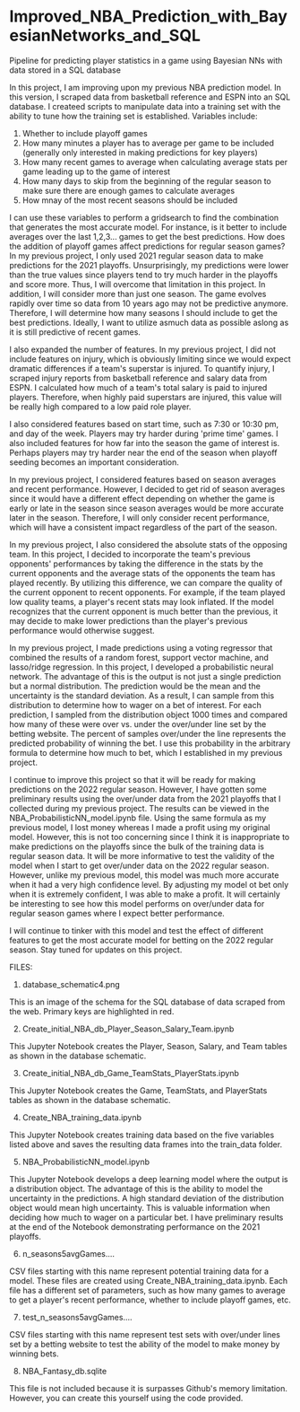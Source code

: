 # Improved_NBA_Prediction_with_BayesianNetworks_and_SQL
Pipeline for predicting player statistics in a game using Bayesian NNs with data stored in a SQL database

In this project, I am improving upon my previous NBA prediction model.  In this version, I scraped data from basketball reference and ESPN into an SQL database.  I createed scripts to manipulate data into a training set with the ability to tune how the training set is established.  Variables include:

1. Whether to include playoff games
2. How many minutes a player has to average per game to be included (generally only interested in making predictions for key players)
3. How many recent games to average when calculating average stats per game leading up to the game of interest
4. How many days to skip from the beginning of the regular season to make sure there are enough games to calculate averages
5. How mnay of the most recent seasons should be included

I can use these variables to perform a gridsearch to find the combination that generates the most accurate model.  For instance, is it better to include averages over the last 1,2,3... games to get the best predictions.  How does the addition of playoff games affect predictions for regular season games?  In my previous project, I only used 2021 regular season data to make predictions for the 2021 playoffs.  Unsurprisingly, my predictions were lower than the true values since players tend to try much harder in the playoffs and score more.  Thus, I will overcome that limitation in this project.  In addition, I will consider more than just one season.  The game evolves rapidly over time so data from 10 years ago may not be predictive anymore.  Therefore, I will determine how many seasons I should include to get the best predictions.  Ideally, I want to utilize asmuch data as possible aslong as it is still predictive of recent games.

I also expanded the number of features.  In my previous project, I did not include features on injury, which is obviously limiting since we would expect dramatic differences if a team's superstar is injured.  To quantify injury, I scraped injury reports from basketball reference and salary data from ESPN.  I calculated how much of a team's total salary is paid to injured players.  Therefore, when highly paid superstars are injured, this value will be really high compared to a low paid role player.

I also considered features based on start time, such as 7:30 or 10:30 pm, and day of the week.  Players may try harder during 'prime time' games.  I also included features for how far into the season the game of interest is.  Perhaps players may try harder near the end of the season when playoff seeding becomes an important consideration.

In my previous project, I considered features based on season averages and recent performance.  However, I decided to get rid of season averages since it would have a different effect depending on whether the game is early or late in the season since season averages would be more accurate later in the season.  Therefore, I will only consider recent performance, which will have a consistent impact regardless of the part of the season.

In my previous project, I also considered the absolute stats of the opposing team.  In this project, I decided to incorporate the team's previous opponents' performances by taking the difference in the stats by the current opponents and the average stats of the opponents the team has played recently.  By utilizing this difference, we can compare the quality of the current opponent to recent opponents.  For example, if the team played low quality teams, a player's recent stats may look inflated.  If the model recognizes that the current opponent is much better than the previous, it may decide to make lower predictions than the player's previous performance would otherwise suggest.

In my previous project, I made predictions using a voting regressor that combined the results of a random forest, support vector machine, and lasso/ridge regression.  In this project, I developed a probabilistic neural network.  The advantage of this is the output is not just a single prediction but a normal distribution.  The prediction would be the mean and the uncertainty is the standard deviation.  As a result, I can sample from this distribution to determine how to wager on a bet of interest.  For each prediction, I sampled from the distribution object 1000 times and compared how many of these were over vs. under the over/under line set by the betting website.  The percent of samples over/under the line represents the predicted probability of winning the bet.  I use this probability in the arbitrary formula to determine how much to bet, which I established in my previous project. 

I continue to improve this project so that it will be ready for making predictions on the 2022 regular season.  However, I have gotten some preliminary results using the over/under data from the 2021 playoffs that I collected during my previous project. The results can be viewed in the NBA_ProbabilisticNN_model.ipynb file.  Using the same formula as my previous model, I lost money whereas I made a profit using my original model.  However, this is not too concerning since I think it is inappropriate to make predictions on the playoffs since the bulk of the training data is regular season data.  It will be more informative to test the validity of the model when I start to get over/under data on the 2022 regular season. However, unlike my previous model, this model was much more accurate when it had a very high confidence level.  By adjusting my model ot bet only when it is extremely confident, I was able to make a profit. It will certainly be interesting to see how this model performs on over/under data for regular season games where I expect better performance.

I will continue to tinker with this model and test the effect of different features to get the most accurate model for betting on the 2022 regular season. Stay tuned for updates on this project.

FILES:

1. database_schematic4.png

This is an image of the schema for the SQL database of data scraped from the web.  Primary keys are highlighted in red.

2. Create_initial_NBA_db_Player_Season_Salary_Team.ipynb

This Jupyter Notebook creates the Player, Season, Salary, and Team tables as shown in the database schematic.  

3. Create_initial_NBA_db_Game_TeamStats_PlayerStats.ipynb

This Jupyter Notebook creates the Game, TeamStats, and PlayerStats tables as shown in the database schematic.  

4. Create_NBA_training_data.ipynb

This Jupyter Notebook creates training data based on the five variables listed above and saves the resulting data frames into the train_data folder.

5. NBA_ProbabilisticNN_model.ipynb

This Jupyter Notebook develops a deep learning model where the output is a distribution object.  The advantage of this is the ability to model the uncertainty in the predictions.  A high standard deviation of the distribution object would mean high uncertainty.  This is valuable information when deciding how much to wager on a particular bet.  I have preliminary results at the end of the Notebook demonstrating performance on the 2021 playoffs.

6. n_seasons5avgGames.... 

CSV files starting with this name represent potential training data for a model.  These files are created using Create_NBA_training_data.ipynb. Each file has a different set of parameters, such as how many games to average to get a player's recent performance, whether to include playoff games, etc.

7. test_n_seasons5avgGames.... 

CSV files starting with this name represent test sets with over/under lines set by a betting website to test the ability of the model to make money by winning bets.

8. NBA_Fantasy_db.sqlite 

This file is not included because it is surpasses Github's memory limitation.  However, you can create this yourself using the code provided.
